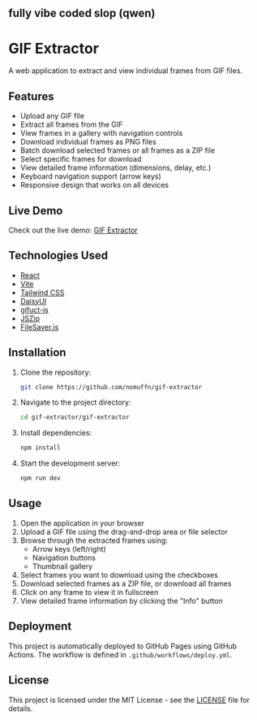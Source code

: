 ## fully vibe coded slop (qwen)

# GIF Extractor

A web application to extract and view individual frames from GIF files.

## Features

- Upload any GIF file
- Extract all frames from the GIF
- View frames in a gallery with navigation controls
- Download individual frames as PNG files
- Batch download selected frames or all frames as a ZIP file
- Select specific frames for download
- View detailed frame information (dimensions, delay, etc.)
- Keyboard navigation support (arrow keys)
- Responsive design that works on all devices

## Live Demo

Check out the live demo: [GIF Extractor](https://nomuffn.github.io/gif-extractor/)

## Technologies Used

- [React](https://reactjs.org/)
- [Vite](https://vitejs.dev/)
- [Tailwind CSS](https://tailwindcss.com/)
- [DaisyUI](https://daisyui.com/)
- [gifuct-js](https://github.com/matt-way/gifuct-js)
- [JSZip](https://stuk.github.io/jszip/)
- [FileSaver.js](https://github.com/eligrey/FileSaver.js/)

## Installation

1. Clone the repository:

   ```bash
   git clone https://github.com/nomuffn/gif-extractor
   ```

2. Navigate to the project directory:

   ```bash
   cd gif-extractor/gif-extractor
   ```

3. Install dependencies:

   ```bash
   npm install
   ```

4. Start the development server:
   ```bash
   npm run dev
   ```

## Usage

1. Open the application in your browser
2. Upload a GIF file using the drag-and-drop area or file selector
3. Browse through the extracted frames using:
   - Arrow keys (left/right)
   - Navigation buttons
   - Thumbnail gallery
4. Select frames you want to download using the checkboxes
5. Download selected frames as a ZIP file, or download all frames
6. Click on any frame to view it in fullscreen
7. View detailed frame information by clicking the "Info" button

## Deployment

This project is automatically deployed to GitHub Pages using GitHub Actions.
The workflow is defined in `.github/workflows/deploy.yml`.

## License

This project is licensed under the MIT License - see the [LICENSE](LICENSE) file for details.
